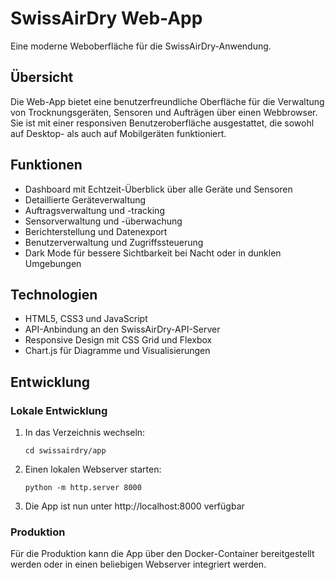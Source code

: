 # SwissAirDry Web-App

Eine moderne Weboberfläche für die SwissAirDry-Anwendung.

## Übersicht

Die Web-App bietet eine benutzerfreundliche Oberfläche für die Verwaltung von Trocknungsgeräten, Sensoren und Aufträgen über einen Webbrowser. Sie ist mit einer responsiven Benutzeroberfläche ausgestattet, die sowohl auf Desktop- als auch auf Mobilgeräten funktioniert.

## Funktionen

- Dashboard mit Echtzeit-Überblick über alle Geräte und Sensoren
- Detaillierte Geräteverwaltung
- Auftragsverwaltung und -tracking
- Sensorverwaltung und -überwachung
- Berichterstellung und Datenexport
- Benutzerverwaltung und Zugriffssteuerung
- Dark Mode für bessere Sichtbarkeit bei Nacht oder in dunklen Umgebungen

## Technologien

- HTML5, CSS3 und JavaScript
- API-Anbindung an den SwissAirDry-API-Server
- Responsive Design mit CSS Grid und Flexbox
- Chart.js für Diagramme und Visualisierungen

## Entwicklung

### Lokale Entwicklung

1. In das Verzeichnis wechseln:
   ```
   cd swissairdry/app
   ```

2. Einen lokalen Webserver starten:
   ```
   python -m http.server 8000
   ```

3. Die App ist nun unter http://localhost:8000 verfügbar

### Produktion

Für die Produktion kann die App über den Docker-Container bereitgestellt werden oder in einen beliebigen Webserver integriert werden.